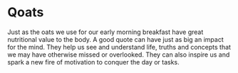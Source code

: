 # Qoats

Just as the oats we use for our early morning breakfast have great nutritional value to the body. A good quote can have just as big an impact for the mind. They help us see and understand life, truths and concepts that we may have otherwise missed or overlooked. They can also inspire us and spark a new fire of motivation to conquer the day or tasks.

